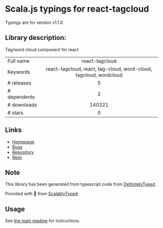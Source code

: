
# Scala.js typings for react-tagcloud

Typings are for version v1.1.0

## Library description:
Tag/word cloud component for react

|                    |                 |
| ------------------ | :-------------: |
| Full name          | react-tagcloud |
| Keywords           | react-tagcloud, react, tag-cloud, word-cloud, tagcloud, wordcloud |
| # releases         | 5 |
| # dependents       | 2 |
| # downloads        | 140221 |
| # stars            | 0 |

## Links
- [Homepage](https://github.com/madox2/react-tagcloud#readme)
- [Bugs](https://github.com/madox2/react-tagcloud/issues)
- [Repository](https://github.com/madox2/react-tagcloud)
- [Npm](https://www.npmjs.com/package/react-tagcloud)
    


## Note
This library has been generated from typescript code from [DefinitelyTyped](https://definitelytyped.org).

Provided with :purple_heart: from [ScalablyTyped](https://github.com/oyvindberg/ScalablyTyped)

## Usage
See [the main readme](../../readme.md) for instructions.


